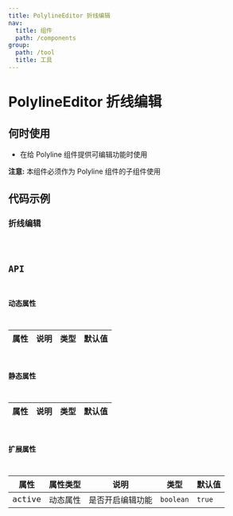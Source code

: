 ```yaml
---
title: PolylineEditor 折线编辑
nav:
  title: 组件
  path: /components
group:
  path: /tool
  title: 工具
---
```


# PolylineEditor 折线编辑

## 何时使用

- 在给 Polyline 组件提供可编辑功能时使用

**注意:** 本组件必须作为 Polyline 组件的子组件使用

## 代码示例

### 折线编辑

<code src="./demo/demo-01.tsx" />

## API

### 动态属性

| 属性 |说明|类型|默认值|
|-----|----|----|----|

### 静态属性

| 属性 |说明|类型|默认值|
|-----|----|----|----|

### 扩展属性

| 属性 | 属性类型 |说明|类型|默认值|
|-----|----|----|----|----|
|active| 动态属性 | 是否开启编辑功能 | `boolean` | `true` |

